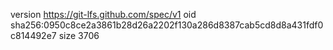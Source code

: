 version https://git-lfs.github.com/spec/v1
oid sha256:0950c8ce2a3861b28d26a2202f130a286d8387cab5cd8d8a431fdf0c814492e7
size 3706
